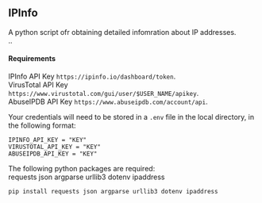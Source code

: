 ## IPInfo
  
A python script ofr obtaining detailed infomration about IP addresses.  
..
#### Requirements
  
IPInfo API Key `https://ipinfo.io/dashboard/token`.  
VirusTotal API Key `https://www.virustotal.com/gui/user/$USER_NAME/apikey`.  
AbuseIPDB API Key `https://www.abuseipdb.com/account/api`.  
  
Your credentials will need to be stored in a `.env` file in the local directory, in the following format:  
```
IPINFO_API_KEY = "KEY"
VIRUSTOTAL_API_KEY = "KEY"
ABUSEIPDB_API_KEY = "KEY"
```
  
The following python packages are required:  
requests
json
argparse
urllib3
dotenv
ipaddress
  
```pip install requests json argparse urllib3 dotenv ipaddress```